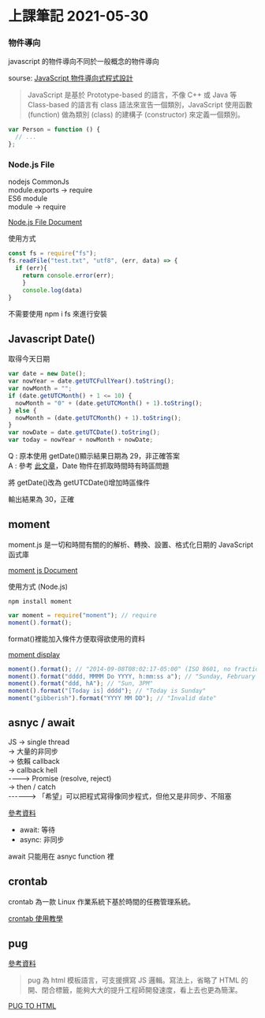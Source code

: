 # 上課筆記 2021-05-30

### 物件導向

javascript 的物件導向不同於一般概念的物件導向

sourse: [JavaScript 物件導向式程式設計](https://www.fooish.com/javascript/oop-object-oriented-programming.html)

> JavaScript 是基於 Prototype-based 的語言，不像 C++ 或 Java 等 Class-based 的語言有 class 語法來宣告一個類別，JavaScript 使用函數 (function) 做為類別 (class) 的建構子 (constructor) 來定義一個類別。

```javascript
var Person = function () {
  // ...
};
```

### Node.js File

nodejs CommonJs  
module.exports -> require  
ES6 module  
module -> require

[Node.js File Document](https://nodejs.org/api/fs.html)

使用方式

```javascript
const fs = require("fs");
fs.readFile("test.txt", "utf8", (err, data) => {
  if (err){
    return console.error(err);
    }
    console.log(data)
}
```

不需要使用 npm i fs 來進行安裝

## Javascript Date()

取得今天日期

```javascript
var date = new Date();
var nowYear = date.getUTCFullYear().toString();
var nowMonth = "";
if (date.getUTCMonth() + 1 <= 10) {
  nowMonth = "0" + (date.getUTCMonth() + 1).toString();
} else {
  nowMonth = (date.getUTCMonth() + 1).toString();
}
var nowDate = date.getUTCDate().toString();
var today = nowYear + nowMonth + nowDate;
```

Q : 原本使用 getDate()顯示結果日期為 29，非正確答案<br>
A : 參考 [此文章](https://stackoverflow.com/questions/2488313/javascripts-getdate-returns-wrong-date)，Date 物件在抓取時間時有時區問題

將 getDate()改為 getUTCDate()增加時區條件

輸出結果為 30，正確

## moment

moment.js 是一切和時間有關的的解析、轉換、設置、格式化日期的 JavaScript 函式庫

[moment js Document](https://momentjs.com/docs/#/use-it/)

使用方式 (Node.js)

```
npm install moment
```

```javascript
var moment = require("moment"); // require
moment().format();
```

format()裡能加入條件方便取得欲使用的資料

[moment display](https://momentjs.com/docs/#/displaying/)

```javascript
moment().format(); // "2014-09-08T08:02:17-05:00" (ISO 8601, no fractional seconds)
moment().format("dddd, MMMM Do YYYY, h:mm:ss a"); // "Sunday, February 14th 2010, 3:25:50 pm"
moment().format("ddd, hA"); // "Sun, 3PM"
moment().format("[Today is] dddd"); // "Today is Sunday"
moment("gibberish").format("YYYY MM DD"); // "Invalid date"
```

## asnyc / await

JS -> single thread<br>
-> 大量的非同步<br>
-> 依賴 callback<br>
-> callback hell<br>
----> Promise (resolve, reject)<br>
-> then / catch<br>
------> 「希望」可以把程式寫得像同步程式，但他又是非同步、不阻塞

[參考資料](https://wcc723.github.io/javascript/2017/12/30/javascript-async-await/)

- await: 等待
- async: 非同步

await 只能用在 asnyc function 裡

## crontab

crontab 為一款 Linux 作業系統下基於時間的任務管理系統。

[crontab 使用教學](https://blog.gtwang.org/linux/linux-crontab-cron-job-tutorial-and-examples/)

## pug

[參考資料](https://medium.com/unalai/%E8%AA%8D%E8%AD%98-pug-%E6%A8%A1%E6%9D%BF%E8%AA%9E%E6%B3%95-74adeee56468)

> pug 為 html 模板語言，可支援撰寫 JS 邏輯。寫法上，省略了 HTML 的開、閉合標籤，能夠大大的提升工程師開發速度，看上去也更為簡潔。

[PUG TO HTML](https://codebeautify.org/pug-to-html-converter)

